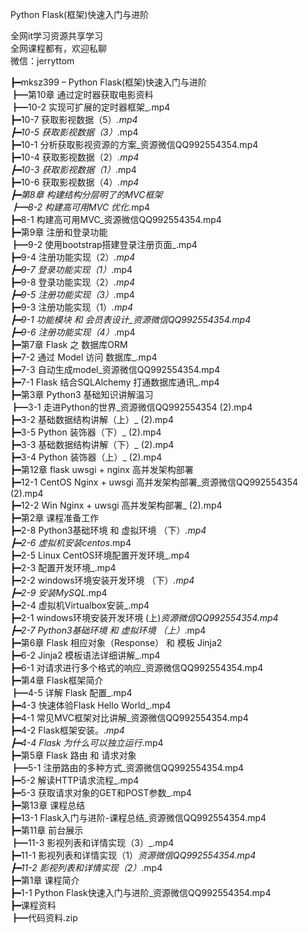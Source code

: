 Python Flask(框架)快速入门与进阶

全网it学习资源共享学习<br>全网课程都有，欢迎私聊<br>微信：jerryttom<br>

┣━mksz399 – Python Flask(框架)快速入门与进阶<br> ┣━第10章 通过定时器获取电影资料<br> ┣━10-2 实现可扩展的定时器框架_.mp4<br> ┣━10-7 获取影视数据（5）_.mp4<br> ┣━10-5 获取影视数据（3）_.mp4<br> ┣━10-1 分析获取影视资源的方案_资源微信QQ992554354.mp4<br> ┣━10-4 获取影视数据（2）_.mp4<br> ┣━10-3 获取影视数据（1）_.mp4<br> ┣━10-6 获取影视数据（4）_.mp4<br> ┣━第8章 构建结构分层明了的MVC框架<br> ┣━8-2 构建高可用MVC 优化_.mp4<br> ┣━8-1 构建高可用MVC_资源微信QQ992554354.mp4<br> ┣━第9章 注册和登录功能<br> ┣━9-2 使用bootstrap搭建登录注册页面_.mp4<br> ┣━9-4 注册功能实现（2）_.mp4<br> ┣━9-7 登录功能实现（1）_.mp4<br> ┣━9-8 登录功能实现（2）_.mp4<br> ┣━9-5 注册功能实现（3）_.mp4<br> ┣━9-3 注册功能实现（1）_.mp4<br> ┣━9-1 功能模块 和 会员表设计_资源微信QQ992554354.mp4<br> ┣━9-6 注册功能实现（4）_.mp4<br> ┣━第7章 Flask 之 数据库ORM<br> ┣━7-2 通过 Model 访问 数据库_.mp4<br> ┣━7-3 自动生成model_资源微信QQ992554354.mp4<br> ┣━7-1 Flask 结合SQLAlchemy 打通数据库通讯_.mp4<br> ┣━第3章 Python3 基础知识讲解温习<br> ┣━3-1 走进Python的世界_资源微信QQ992554354 (2).mp4<br> ┣━3-2 基础数据结构讲解（上）_ (2).mp4<br> ┣━3-5 Python 装饰器（下）_ (2).mp4<br> ┣━3-3 基础数据结构讲解（下）_ (2).mp4<br> ┣━3-4 Python 装饰器（上）_ (2).mp4<br> ┣━第12章 flask uwsgi + nginx 高并发架构部署<br> ┣━12-1 CentOS Nginx + uwsgi 高并发架构部署_资源微信QQ992554354 (2).mp4<br> ┣━12-2 Win Nginx + uwsgi 高并发架构部署_ (2).mp4<br> ┣━第2章 课程准备工作<br> ┣━2-8 Python3基础环境 和 虚拟环境 （下）_.mp4<br> ┣━2-6 虚拟机安装centos_.mp4<br> ┣━2-5 Linux CentOS环境配置开发环境_.mp4<br> ┣━2-3 配置开发环境_.mp4<br> ┣━2-2 windows环境安装开发环境 （下）_.mp4<br> ┣━2-9 安装MySQL_.mp4<br> ┣━2-4 虚拟机Virtualbox安装_.mp4<br> ┣━2-1 windows环境安装开发环境 (上)_资源微信QQ992554354.mp4<br> ┣━2-7 Python3基础环境 和 虚拟环境 （上）_.mp4<br> ┣━第6章 Flask 相应对象（Response） 和 模板 Jinja2<br> ┣━6-2 Jinja2 模板语法详细讲解_.mp4<br> ┣━6-1 对请求进行多个格式的响应_资源微信QQ992554354.mp4<br> ┣━第4章 Flask框架简介<br> ┣━4-5 详解 Flask 配置_.mp4<br> ┣━4-3 快速体验Flask Hello World_.mp4<br> ┣━4-1 常见MVC框架对比讲解_资源微信QQ992554354.mp4<br> ┣━4-2 Flask框架安装。_.mp4<br> ┣━4-4 Flask 为什么可以独立运行_.mp4<br> ┣━第5章 Flask 路由 和 请求对象<br> ┣━5-1 注册路由的多种方式_资源微信QQ992554354.mp4<br> ┣━5-2 解读HTTP请求流程_.mp4<br> ┣━5-3 获取请求对象的GET和POST参数_.mp4<br> ┣━第13章 课程总结<br> ┣━13-1 Flask入门与进阶-课程总结_资源微信QQ992554354.mp4<br> ┣━第11章 前台展示<br> ┣━11-3 影视列表和详情实现（3）_.mp4<br> ┣━11-1 影视列表和详情实现（1）_资源微信QQ992554354.mp4<br> ┣━11-2 影视列表和详情实现（2）_.mp4<br> ┣━第1章 课程简介<br> ┣━1-1 Python Flask快速入门与进阶_资源微信QQ992554354.mp4<br> ┣━课程资料<br> ┣━代码资料.zip